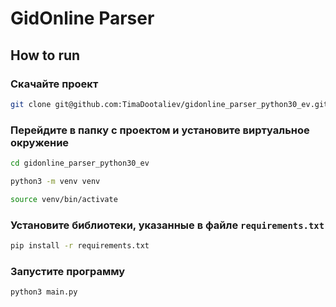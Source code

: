 # GidOnline Parser

## How to run

### Скачайте проект

```bash
git clone git@github.com:TimaDootaliev/gidonline_parser_python30_ev.git
```

### Перейдите в папку с проектом и установите виртуальное окружение

```bash
cd gidonline_parser_python30_ev

python3 -m venv venv

source venv/bin/activate
```

### Установите библиотеки, указанные в файле `requirements.txt`

```bash
pip install -r requirements.txt
```

### Запустите программу

```bash
python3 main.py
```
